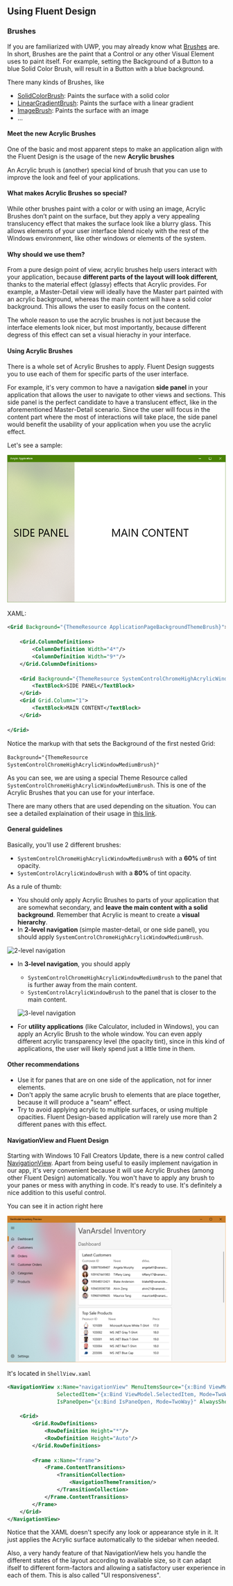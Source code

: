 ## Using Fluent Design
### Brushes
If you are familiarized with UWP, you may already know what [Brushes](https://docs.microsoft.com/en-us/windows/uwp/design/style/brushes) are. In short, Brushes are the paint that a Control or any other Visual Element uses to paint itself. For example, setting the Background of a Button to a blue Solid Color Brush, will result in a Button with a blue background. 

There many kinds of Brushes, like 
 - [SolidColorBrush](https://msdn.microsoft.com/library/windows/apps/BR242962): Paints the surface with a solid color
 - [LinearGradientBrush](https://msdn.microsoft.com/library/windows/apps/BR210108): Paints the surface with a linear gradient
 - [ImageBrush](https://msdn.microsoft.com/library/windows/apps/BR210101): Paints the surface with an image
 -	…
#### Meet the new Acrylic Brushes
One of the basic and most apparent steps to make an application align with the Fluent Design is the usage of the new **Acrylic brushes**

An Acrylic brush is (another) special kind of brush that you can use to improve the look and feel of your applications. 
#### What makes Acrylic Brushes so special?
While other brushes paint with a color or with using an image, Acrylic Brushes don’t paint on the surface, but they apply a very appealing translucency effect that makes the surface look like a blurry glass. This allows elements of your user interface blend nicely with the rest of the Windows environment, like other windows or elements of the system.

#### Why should we use them?
From a pure design point of view, acrylic brushes help users interact with your application, because **different parts of the layout will look different**, thanks to the material effect (glassy) effects that Acrylic provides. For example, a Master-Detail view will ideally have the Master part painted with an acrylic background, whereas the main content will have a solid color background. This allows the user to easily focus on the content.

The whole reason to use the acrylic brushes is not just because the interface elements look nicer, but most importantly, because different degress of this effect can set a visual hierachy in your interface.


#### Using Acrylic Brushes
There is a whole set of Acrylic Brushes to apply. Fluent Design suggests you to use each of them for specific parts of the user interface.

For example, it's very common to have a navigation **side panel** in your application that allows the user to navigate to other views and sections. This side panel is the perfect candidate to have a translucent effect, like in the aforementioned Master-Detail scenario. Since the user will focus in the content part where the most of interactions will take place, the side panel would benefit the usability of your application when you use the acrylic effect.

Let's see a sample:

![Master Detail view](../img/acrylic_master_detail.png)

XAML:

```xml
<Grid Background="{ThemeResource ApplicationPageBackgroundThemeBrush}">
        
    <Grid.ColumnDefinitions>
        <ColumnDefinition Width="4*"/>
        <ColumnDefinition Width="9*"/>
    </Grid.ColumnDefinitions>

    <Grid Background="{ThemeResource SystemControlChromeHighAcrylicWindowMediumBrush}">
        <TextBlock>SIDE PANEL</TextBlock>
    </Grid>
    <Grid Grid.Column="1">
        <TextBlock>MAIN CONTENT</TextBlock>
    </Grid>

</Grid>
```

Notice the markup with that sets the Background of the first nested Grid: 

`Background="{ThemeResource SystemControlChromeHighAcrylicWindowMediumBrush}"`

As you can see, we are using a special Theme Resource called `SystemControlChromeHighAcrylicWindowMediumBrush`. This is one of the Acrylic Brushes that you can use for your interface. 

There are many others that are used depending on the situation. You can see a detailed explaination of their usage in [this link](https://docs.microsoft.com/en-us/windows/uwp/design/style/acrylic#acrylic-theme-resources).

#### General guidelines

Basically, you'll use 2 different brushes:
 - `SystemControlChromeHighAcrylicWindowMediumBrush` with a **60%** of tint opacity.
 - `SystemControlAcrylicWindowBrush` with a **80%** of tint opacity.

As a rule of thumb:
 - You should only apply Acrylic Brushes to parts of your application that are somewhat secondary, and **leave the main content with a solid background**. Remember that Acrylic is meant to create a **visual hierarchy**. 
 - In **2-level navigation** (simple master-detail, or one side panel), you should apply `SystemControlChromeHighAcrylicWindowMediumBrush`.
 
 ![2-level navigation](https://docs.microsoft.com/en-us/windows/uwp/design/style/images/acrylic_app-pattern_vertical.png)
 - In **3-level navigation**, you should apply 
     - `SystemControlChromeHighAcrylicWindowMediumBrush` to the panel that is further away from the main content.
     - `SystemControlAcrylicWindowBrush` to the panel that is closer to the main content.
     
     ![3-level navigation](https://docs.microsoft.com/en-us/windows/uwp/design/style/images/acrylic_app-pattern_double-vertical.png)
 - For **utility applications** (like Calculator, included in Windows), you can apply an Acrylic Brush to the whole window. You can even apply different acrylic transparency level (the opacity tint), since in this kind of applications, the user will likely spend just a little time in them.
 
#### Other recommendations
 - Use it for panes that are on one side of the application, not for inner elements.
 - Don't apply the same acrylic brush to elements that are place together, because it will produce a "seam" effect.
 - Try to avoid applying acrylic to multiple surfaces, or using multiple opacities. Fluent Design-based application will rarely use more than 2 different panes with this effect.

#### NavigationView and Fluent Design

Starting with Windows 10 Fall Creators Update, there is a new control called [NavigationView](https://docs.microsoft.com/en-us/uwp/api/windows.ui.xaml.controls.navigationview). Apart from being useful to easily implement navigation in our app, it's very convenient because it will use Acrylic Brushes (among other Fluent Design) automatically. You won't have to apply any brush to your panes or mess with anything in code. It's ready to use. It's definitely a nice addition to this useful control. 

You can see it in action right here

![Navigation View](../img/navigation-view.png)

It's located in `ShellView.xaml`
```xml
<NavigationView x:Name="navigationView" MenuItemsSource="{x:Bind ViewModel.Items}" MenuItemTemplate="{StaticResource NavigationViewItem}"
                SelectedItem="{x:Bind ViewModel.SelectedItem, Mode=TwoWay}" SelectionChanged="OnSelectionChanged"
                IsPaneOpen="{x:Bind IsPaneOpen, Mode=TwoWay}" AlwaysShowHeader="False">

    <Grid>
        <Grid.RowDefinitions>
            <RowDefinition Height="*"/>
            <RowDefinition Height="Auto"/>
        </Grid.RowDefinitions>

        <Frame x:Name="frame">
            <Frame.ContentTransitions>
                <TransitionCollection>
                    <NavigationThemeTransition/>
                </TransitionCollection>
            </Frame.ContentTransitions>
        </Frame>
    </Grid>
</NavigationView>
```

Notice that the XAML doesn't specify any look or appearance style in it. It just applies the Acrylic surface automatically to the sidebar when needed. 

Also, a very handy feature of that NavigationView hels you handle the different states of the layout according to available size, so it can adapt ifself to different form-factors and allowing a satisfactory user experience in each of them. This is also called "UI responsiveness".